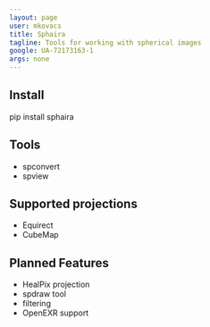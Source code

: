 ```yaml
---
layout: page
user: mkovacs
title: Sphaira
tagline: Tools for working with spherical images
google: UA-72173163-1
args: none
---
```


## Install

pip install sphaira

## Tools

* spconvert
* spview

## Supported projections

* Equirect
* CubeMap

## Planned Features

* HealPix projection
* spdraw tool
* filtering
* OpenEXR support
